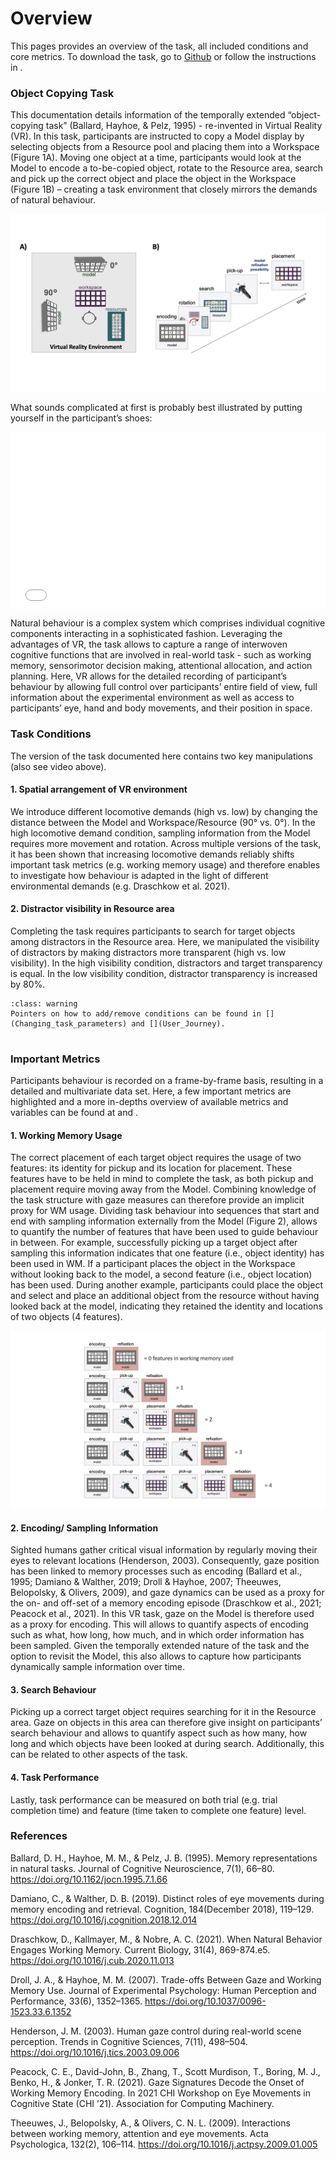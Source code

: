# Overview


This pages provides an overview of the task, all included conditions and core metrics. To download the task, go to [Github](https://github.com/DejanDraschkow/ObjectCopyingVRTask) or follow the instructions in [](Quickstart). 

### Object Copying Task

This documentation details information of the temporally extended “object-copying task”  (Ballard, Hayhoe, & Pelz, 1995) - re-invented in Virtual Reality (VR). In this task, participants are instructed to copy a Model display by selecting objects from a Resource pool and placing them into a Workspace (Figure 1A). Moving one object at a time, participants would look at the Model to encode a to-be-copied object, rotate to the Resource area, search and pick up the correct object and place the object in the Workspace (Figure 1B) – creating a task environment that closely mirrors the demands of natural behaviour. 

![](Figure_1.png)

What sounds complicated at first is probably best illustrated by putting yourself in the participant’s shoes: 


<div style="position: relative; padding-bottom: 56.25%; height: 0; overflow: hidden; max-width: 100%; height: auto;">
        <iframe src="//www.youtube.com/embed/dQw4w9WgXcQ" frameborder="0" allowfullscreen style="position: absolute; top: 0; left: 0; width: 100%; height: 100%;"></iframe>
</div>



Natural behaviour is a complex system which comprises individual cognitive components interacting in a sophisticated fashion. Leveraging the advantages of VR, the task allows to capture a range of interwoven cognitive functions that are involved in real-world task - such as working memory, sensorimotor decision making,  attentional  allocation,  and  action  planning.  Here, VR allows for the detailed recording of participant’s behaviour by allowing full control over participants’ entire field of view, full information about the experimental environment as well as access to participants’ eye, hand and body movements, and their position in space. 

### Task Conditions

The version of the task documented here contains two key manipulations (also see video above). 

#### 1. Spatial arrangement of VR environment
We introduce different locomotive demands (high vs. low) by changing the distance between the Model and Workspace/Resource (90° vs. 0°). In the high locomotive demand condition, sampling information from the Model requires more movement and rotation. Across multiple versions of the task, it has been shown that increasing locomotive demands reliably shifts important task metrics (e.g. working memory usage) and therefore enables to investigate how behaviour is adapted in the light of different environmental demands (e.g. Draschkow et al. 2021). 

#### 2. Distractor visibility in Resource area
Completing the task requires participants to search for target objects among distractors in the Resource area. Here, we manipulated the visibility of distractors by making distractors more transparent (high vs. low visibility). In the high visibility condition, distractors and target transparency is equal. In the low visibility condition, distractor transparency is increased by 80%. 


```{admonition} Note
:class: warning
Pointers on how to add/remove conditions can be found in [](Changing_task_parameters) and [](User_Journey). 
 
```

### Important Metrics

Participants behaviour is recorded on a frame-by-frame basis, resulting in a detailed and multivariate data set. Here, a few important metrics are highlighted and a more in-depths overview of available metrics and variables can be found at [](Data_Logging)
 and [](Preprocessing). 

#### 1. Working Memory Usage

The correct placement of each target object requires the usage of two features: its identity for pickup and its location for placement. These features have to be held in mind to complete the task, as both pickup and placement require moving away from the Model. Combining knowledge of the task structure with gaze measures can therefore provide an implicit proxy for WM usage. Dividing task behaviour into sequences that start and end with sampling information externally from the Model (Figure 2), allows to quantify the number of features that have been used to guide behaviour in between. For example, successfully picking up a target object after sampling this information indicates that one feature (i.e., object identity) has been used in WM. If a participant places the object in the Workspace without looking back to the model, a second feature (i.e., object location) has been used. During another example, participants could place the object and select and place an additional object from the resource without having looked back at the model, indicating they retained the identity and locations of two objects (4 features).

![](Figure_2.png)

#### 2. Encoding/ Sampling Information

Sighted humans gather critical visual information by regularly moving their eyes to relevant locations (Henderson, 2003). Consequently, gaze position has been linked to memory processes such as encoding (Ballard et al., 1995; Damiano & Walther, 2019; Droll & Hayhoe, 2007; Theeuwes, Belopolsky, & Olivers, 2009), and gaze dynamics can be used as a proxy for the on- and off-set of a memory encoding episode (Draschkow et al., 2021; Peacock et al., 2021). 
In this VR task, gaze on the Model is therefore used as a proxy for encoding. This will allows to quantify aspects of encoding such as what, how long, how much, and in which order information has been sampled. Given the temporally extended nature of the task and the option to revisit the Model, this also allows to capture how participants dynamically sample information over time.

#### 3. Search Behaviour

Picking up a correct target object requires searching for it in the Resource area. Gaze on objects in this area can therefore give insight on participants’ search behaviour and allows to quantify aspect such as how many, how long and which objects have been looked at during search.  Additionally, this can be related to other aspects of the task. 

#### 4. Task Performance

Lastly, task performance can be measured on both trial (e.g. trial completion time) and feature (time taken to complete one feature) level. 


### References 

Ballard, D. H., Hayhoe, M. M., & Pelz, J. B. (1995). Memory representations in natural tasks. Journal of Cognitive Neuroscience, 7(1), 66–80. https://doi.org/10.1162/jocn.1995.7.1.66 

Damiano, C., & Walther, D. B. (2019). Distinct roles of eye movements during memory encoding and retrieval. Cognition, 184(December 2018), 119–129. https://doi.org/10.1016/j.cognition.2018.12.014

Draschkow, D., Kallmayer, M., & Nobre, A. C. (2021). When Natural Behavior Engages Working Memory. Current Biology, 31(4), 869-874.e5. https://doi.org/10.1016/j.cub.2020.11.013 

Droll, J. A., & Hayhoe, M. M. (2007). Trade-offs Between Gaze and Working Memory Use. Journal of Experimental Psychology: Human Perception and Performance, 33(6), 1352–1365. https://doi.org/10.1037/0096-1523.33.6.1352

Henderson, J. M. (2003). Human gaze control during real-world scene perception. Trends in Cognitive Sciences, 7(11), 498–504. https://doi.org/10.1016/j.tics.2003.09.006 

Peacock, C. E., David-John, B., Zhang, T., Scott Murdison, T., Boring, M. J., Benko, H., & Jonker, T. R. (2021). Gaze Signatures Decode the Onset of Working Memory Encoding. In 2021 CHI Workshop on Eye Movements in Cognitive State (CHI ’21). Association for Computing Machinery. 

Theeuwes, J., Belopolsky, A., & Olivers, C. N. L. (2009). Interactions between working memory, attention and eye movements. Acta Psychologica, 132(2), 106–114. https://doi.org/10.1016/j.actpsy.2009.01.005 





